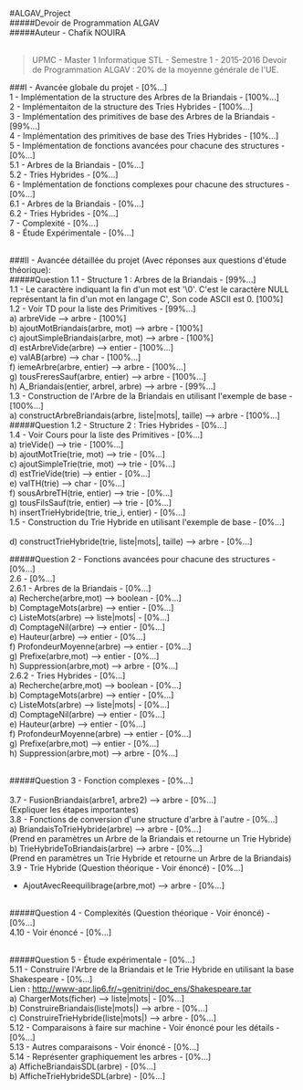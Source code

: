 #ALGAV_Project<br/>
#####Devoir de Programmation ALGAV<br/>
#####Auteur - Chafik NOUIRA<br/><br/>

> UPMC - Master 1 Informatique STL - Semestre 1 - 2015-2016
Devoir de Programmation ALGAV : 20% de la moyenne générale de l'UE.

###I - Avancée globale du projet - [0%...]<br/>
1 - Implémentation de la structure des Arbres de la Briandais - [100%...]<br/>
2 - Implémentaiton de la structure des Tries Hybrides - [100%...]<br/>
3 - Implémentation des primitives de base des Arbres de la Briandais - [99%...]<br/>
4 - Implémentation des primitives de base des Tries Hybrides - [10%...]<br/>
5 - Implémentation de fonctions avancées pour chacune des structures - [0%...]<br/>
    5.1 - Arbres de la Briandais - [0%...]<br/>
    5.2 - Tries Hybrides - [0%...]<br/>
6 - Implémentation de fonctions complexes pour chacune des structures - [0%...]<br/>
    6.1 - Arbres de la Briandais - [0%...]<br/>
    6.2 - Tries Hybrides - [0%...]<br/>
7 - Complexité - [0%...]<br/>
8 - Étude Expérimentale - [0%...]<br/><br/>

###II - Avancée détaillée du projet (Avec réponses aux questions d'étude théorique):<br/>
#####Question 1.1 - Structure 1 : Arbres de la Briandais - [99%...]<br/>
1.1 - Le caractère indiquant la fin d'un mot est '\0'. C'est le caractère NULL représentant la fin d'un mot en langage C', Son code ASCII est 0. [100%]<br/>
1.2 - Voir TD pour la liste des Primitives - [99%...]<br/>
      a) arbreVide --> arbre - [100%]<br/>
      b) ajoutMotBriandais(arbre, mot) --> arbre - [100%]<br/>
      c) ajoutSimpleBriandais(arbre, mot) --> arbre - [100%]<br/>
      d) estArbreVide(arbre) --> entier - [100%...]<br/>
      e) valAB(arbre) --> char - [100%...]<br/>
      f) iemeArbre(arbre, entier) --> arbre - [100%...]<br/>
      g) tousFreresSauf(arbre, entier) --> arbre - [100%...]<br/>
      h) A_Briandais(entier, arbreI, arbre) --> arbre - [99%...]<br/>
1.3 - Construction de l'Arbre de la Briandais en utilisant l'exemple de base - [100%...]<br/>
      a) constructArbreBriandais(arbre, liste|mots|, taille) --> arbre - [100%...]<br/>
#####Question 1.2 - Structure 2 : Tries Hybrides - [0%...]<br/>
1.4 - Voir Cours pour la liste des Primitives - [0%...]<br/>
      a) trieVide() --> trie - [100%...]<br/>
      b) ajoutMotTrie(trie, mot) --> trie - [0%...]<br/>
      c) ajoutSimpleTrie(trie, mot) --> trie - [0%...]<br/>
      d) estTrieVide(trie) --> entier - [0%...]<br/>
      e) valTH(trie) --> char - [0%...]<br/>
      f) sousArbreTH(trie, entier) --> trie - [0%...]<br/>
      g) tousFilsSauf(trie, entier) --> trie - [0%...]<br/>
      h) insertTrieHybride(trie, trie_i, entier) - [0%...]<br/>
1.5 - Construction du Trie Hybride en utilisant l'exemple de base - [0%...]<br/><br/>
      d) constructTrieHybride(trie, liste|mots|, taille) --> arbre - [0%...]<br/>

#####Question 2 - Fonctions avancées pour chacune des structures - [0%...]<br/>
2.6 - [0%...]<br/>
  2.6.1 - Arbres de la Briandais - [0%...]<br/>
        a) Recherche(arbre,mot) --> boolean - [0%...]<br/>
        b) ComptageMots(arbre) --> entier - [0%...]<br/>
        c) ListeMots(arbre) --> liste|mots| - [0%...]<br/>
        d) ComptageNil(arbre) --> entier - [0%...]<br/>
        e) Hauteur(arbre) --> entier - [0%...]<br/>
        f) ProfondeurMoyenne(arbre) --> entier - [0%...]<br/>
        g) Prefixe(arbre,mot) --> entier - [0%...]<br/>
        h) Suppression(arbre,mot) --> arbre - [0%...]<br/>
  2.6.2 - Tries Hybrides - [0%...]<br/>
        a) Recherche(arbre,mot) --> boolean - [0%...]<br/>
        b) ComptageMots(arbre) --> entier - [0%...]<br/>
        c) ListeMots(arbre) --> liste|mots| - [0%...]<br/>
        d) ComptageNil(arbre) --> entier - [0%...]<br/>
        e) Hauteur(arbre) --> entier - [0%...]<br/>
        f) ProfondeurMoyenne(arbre) --> entier - [0%...]<br/>
        g) Prefixe(arbre,mot) --> entier - [0%...]<br/>
        h) Suppression(arbre,mot) --> arbre - [0%...]<br/><br/>

#####Question 3 - Fonction complexes - [0%...]<br/><br/>
3.7 - FusionBriandais(arbre1, arbre2) --> arbre - [0%...]<br>
(Expliquer les étapes importantes)<br/>
3.8 - Fonctions de conversion d'une structure d'arbre à l'autre - [0%...]<br/>
    a) BriandaisToTrieHybride(arbre) --> arbre - [0%...]<br/>
    (Prend en paramètres un Arbre de la Briandais et retourne un Trie Hybride) <br/>
    b) TrieHybrideToBriandais(arbre) --> arbre - [0%...]<br/>
    (Prend en paramètres un Trie Hybride et retourne un Arbre de la Briandais)<br/>
3.9 - Trie Hybride (Question théorique - Voir énoncé) - [0%...]<br/>
- AjoutAvecReequilibrage(arbre,mot) --> arbre - [0%...]<br/><br/>

#####Question 4 - Complexités (Question théorique - Voir énoncé) - [0%...]<br/>
4.10 - Voir énoncé - [0%...]<br/><br/>

#####Question 5 - Étude expérimentale - [0%...]<br/>
5.11 - Construire l'Arbre de la Briandais et le Trie Hybride en utilisant la base Shakespeare - [0%...]<br/>
Lien : http://www-apr.lip6.fr/~genitrini/doc_ens/Shakespeare.tar<br/>
     a) ChargerMots(ficher) --> liste|mots| - [0%...]<br/>
     b) ConstruireBriandais(liste|mots|) --> arbre - [0%...]<br/>
     c) ConstruireTrieHybride(liste|mots|) --> arbre - [0%...]<br/>
5.12 - Comparaisons à faire sur machine - Voir énoncé pour les détails - [0%...]<br/>
5.13 - Autres comparaisons - Voir énoncé - [0%...]<br/>
5.14 - Représenter graphiquement les arbres - [0%...]<br/>
    a) AfficheBriandaisSDL(arbre) - [0%...]<br/>
    b) AfficheTrieHybrideSDL(arbre) - [0%...]<br/>
